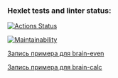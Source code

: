 ### Hexlet tests and linter status:
[![Actions Status](https://github.com/Ecool88/frontend-project-lvl1/workflows/hexlet-check/badge.svg)](https://github.com/Ecool88/frontend-project-lvl1/actions)

[![Maintainability](https://api.codeclimate.com/v1/badges/a99a88d28ad37a79dbf6/maintainability)](https://codeclimate.com/github/codeclimate/codeclimate/maintainability)

[Запись примера для brain-even ](https://asciinema.org/a/m4XR9W4AkoUOc9TNm2rXX3I5b)

[Запись примера для brain-calc ](https://asciinema.org/a/kYjgdxBYLq4m4BTp640bANsEf)
